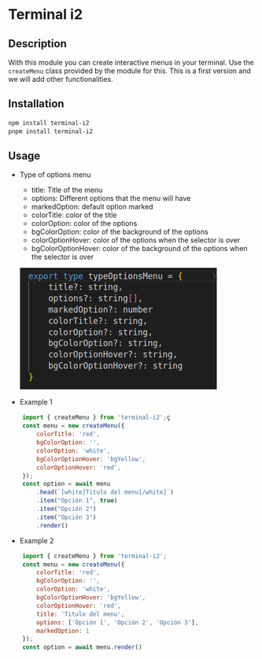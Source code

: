 # Terminal i2

## Description
With this module you can create interactive menus in your terminal. Use the `createMenu` class provided by the module for this.
This is a first version and we will add other functionalities.

## Installation
```bash
npm install terminal-i2
pnpm install terminal-i2
```



## Usage

- Type of options menu
    - title: Title of the menu
    - options: Different options that the menu will have
    - markedOption: default option marked
    - colorTitle: color of the title
    - colorOption: color of the options
    - bgColorOption: color of the background of the options
    - colorOptionHover: color of the options when the selector is over
    - bgColorOptionHover: color of the background of the options when the selector is over

    ![type-options-menu](image.png)

- Example 1
```javascript
    import { createMenu } from 'terminal-i2';ç
    const menu = new createMenu({
        colorTitle: 'red',
        bgColorOption: '',
        colorOption: 'white',
        bgColorOptionHover: 'bgYellow',
        colorOptionHover: 'red',
    });
    const option = await menu
        .head(`[white]Titulo del menu[/white]`)
        .item("Opción 1", true)
        .item("Opción 2")
        .item("Opción 3")
        .render()
```
- Example 2
```javascript
    import { createMenu } from 'terminal-i2';
    const menu = new createMenu({
        colorTitle: 'red',
        bgColorOption: '',
        colorOption: 'white',
        bgColorOptionHover: 'bgYellow',
        colorOptionHover: 'red',
        title: 'Titulo del menu',
        options: ['Opción 1', 'Opción 2', 'Opción 3'],
        markedOption: 1
    });
    const option = await menu.render()
```
